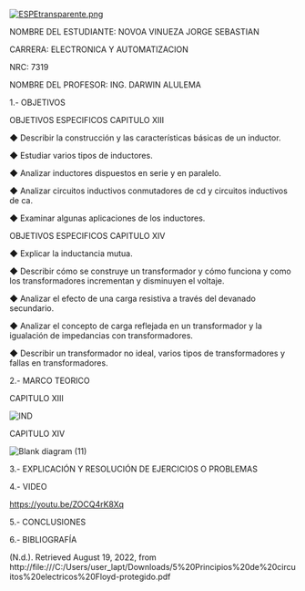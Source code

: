 

[![ESPEtransparente.png](https://i.postimg.cc/nhpFH4dr/ESPEtransparente.png)](https://postimg.cc/RNp5dHxx)
                                                                        


NOMBRE DEL ESTUDIANTE: NOVOA VINUEZA JORGE SEBASTIAN 
  
CARRERA: ELECTRONICA Y AUTOMATIZACION 

NRC: 7319

NOMBRE DEL PROFESOR: ING. DARWIN ALULEMA



1.- OBJETIVOS 



OBJETIVOS ESPECIFICOS CAPITULO XIII

◆ Describir la construcción y las características básicas de un inductor.

◆ Estudiar varios tipos de inductores.

◆ Analizar inductores dispuestos en serie y en paralelo.

◆ Analizar circuitos inductivos conmutadores de cd y circuitos inductivos de ca.

◆ Examinar algunas aplicaciones de los inductores.


OBJETIVOS ESPECIFICOS CAPITULO XIV

◆ Explicar la inductancia mutua.

◆ Describir cómo se construye un transformador y cómo funciona y como los transformadores incrementan y disminuyen el voltaje.

◆ Analizar el efecto de una carga resistiva a través del devanado secundario.

◆ Analizar el concepto de carga reflejada en un transformador y la igualación de impedancias con transformadores.

◆ Describir un transformador no ideal, varios tipos de transformadores y fallas en transformadores.
          

2.- MARCO TEORICO 

CAPITULO 	XIII

![IND](https://user-images.githubusercontent.com/105685180/185544412-7ec35366-8f1a-4635-b3f2-bf0bede4e53d.png)

CAPITULO XIV

![Blank diagram (11)](https://user-images.githubusercontent.com/105685180/185544435-15775f28-11bd-403b-a44a-a053db41569d.png)


3.- EXPLICACIÓN Y RESOLUCIÓN DE EJERCICIOS O PROBLEMAS



4.- VIDEO

https://youtu.be/ZOCQ4rK8Xq 

5.- CONCLUSIONES


6.- BIBLIOGRAFÍA

(N.d.). Retrieved August 19, 2022, from http://file:///C:/Users/user_lapt/Downloads/5%20Principios%20de%20circuitos%20electricos%20Floyd-protegido.pdf


